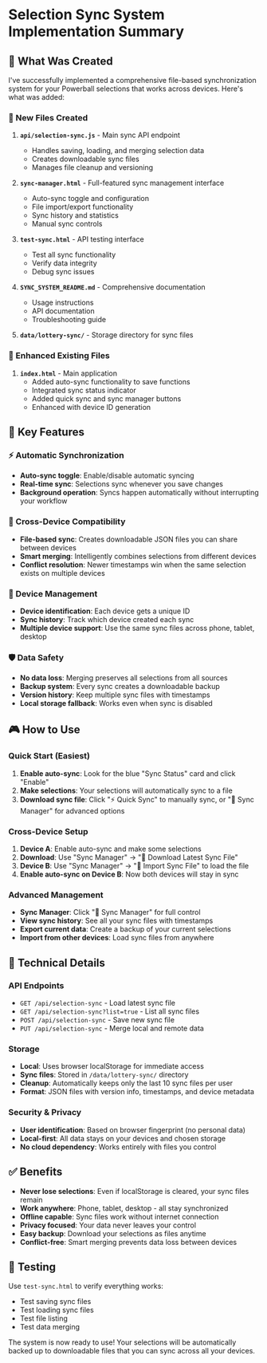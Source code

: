 # Selection Sync System Implementation Summary

## 🎯 What Was Created

I've successfully implemented a comprehensive file-based synchronization system for your Powerball selections that works across devices. Here's what was added:

### 📁 New Files Created

1. **`api/selection-sync.js`** - Main sync API endpoint
   - Handles saving, loading, and merging selection data
   - Creates downloadable sync files
   - Manages file cleanup and versioning

2. **`sync-manager.html`** - Full-featured sync management interface
   - Auto-sync toggle and configuration
   - File import/export functionality
   - Sync history and statistics
   - Manual sync controls

3. **`test-sync.html`** - API testing interface
   - Test all sync functionality
   - Verify data integrity
   - Debug sync issues

4. **`SYNC_SYSTEM_README.md`** - Comprehensive documentation
   - Usage instructions
   - API documentation
   - Troubleshooting guide

5. **`data/lottery-sync/`** - Storage directory for sync files

### 🔧 Enhanced Existing Files

1. **`index.html`** - Main application
   - Added auto-sync functionality to save functions
   - Integrated sync status indicator
   - Added quick sync and sync manager buttons
   - Enhanced with device ID generation

## 🚀 Key Features

### ⚡ Automatic Synchronization
- **Auto-sync toggle**: Enable/disable automatic syncing
- **Real-time sync**: Selections sync whenever you save changes
- **Background operation**: Syncs happen automatically without interrupting your workflow

### 🔄 Cross-Device Compatibility
- **File-based sync**: Creates downloadable JSON files you can share between devices
- **Smart merging**: Intelligently combines selections from different devices
- **Conflict resolution**: Newer timestamps win when the same selection exists on multiple devices

### 📱 Device Management
- **Device identification**: Each device gets a unique ID
- **Sync history**: Track which device created each sync
- **Multiple device support**: Use the same sync files across phone, tablet, desktop

### 🛡️ Data Safety
- **No data loss**: Merging preserves all selections from all sources
- **Backup system**: Every sync creates a downloadable backup
- **Version history**: Keep multiple sync files with timestamps
- **Local storage fallback**: Works even when sync is disabled

## 🎮 How to Use

### Quick Start (Easiest)
1. **Enable auto-sync**: Look for the blue "Sync Status" card and click "Enable"
2. **Make selections**: Your selections will automatically sync to a file
3. **Download sync file**: Click "⚡ Quick Sync" to manually sync, or "🔄 Sync Manager" for advanced options

### Cross-Device Setup
1. **Device A**: Enable auto-sync and make some selections
2. **Download**: Use "Sync Manager" → "💾 Download Latest Sync File"
3. **Device B**: Use "Sync Manager" → "📂 Import Sync File" to load the file
4. **Enable auto-sync on Device B**: Now both devices will stay in sync

### Advanced Management
- **Sync Manager**: Click "🔄 Sync Manager" for full control
- **View sync history**: See all your sync files with timestamps
- **Export current data**: Create a backup of your current selections
- **Import from other devices**: Load sync files from anywhere

## 🔧 Technical Details

### API Endpoints
- `GET /api/selection-sync` - Load latest sync file
- `GET /api/selection-sync?list=true` - List all sync files
- `POST /api/selection-sync` - Save new sync file
- `PUT /api/selection-sync` - Merge local and remote data

### Storage
- **Local**: Uses browser localStorage for immediate access
- **Sync files**: Stored in `/data/lottery-sync/` directory
- **Cleanup**: Automatically keeps only the last 10 sync files per user
- **Format**: JSON files with version info, timestamps, and device metadata

### Security & Privacy
- **User identification**: Based on browser fingerprint (no personal data)
- **Local-first**: All data stays on your devices and chosen storage
- **No cloud dependency**: Works entirely with files you control

## ✅ Benefits

- **Never lose selections**: Even if localStorage is cleared, your sync files remain
- **Work anywhere**: Phone, tablet, desktop - all stay synchronized
- **Offline capable**: Sync files work without internet connection
- **Privacy focused**: Your data never leaves your control
- **Easy backup**: Download your selections as files anytime
- **Conflict-free**: Smart merging prevents data loss between devices

## 🧪 Testing

Use `test-sync.html` to verify everything works:
- Test saving sync files
- Test loading sync files
- Test file listing
- Test data merging

The system is now ready to use! Your selections will be automatically backed up to downloadable files that you can sync across all your devices.